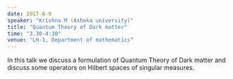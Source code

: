 ```yaml
---
date: 2017-8-9
speaker: "Krishna M (Ashoka university)"
title: "Quantum Theory of Dark matter"
time: "3.30-4:30"
venue: "LH-1, Department of mathematics"
---
```

In this talk we discuss a formulation of Quantum Theory of Dark
matter and discuss some operators on Hilbert spaces of singular measures.
